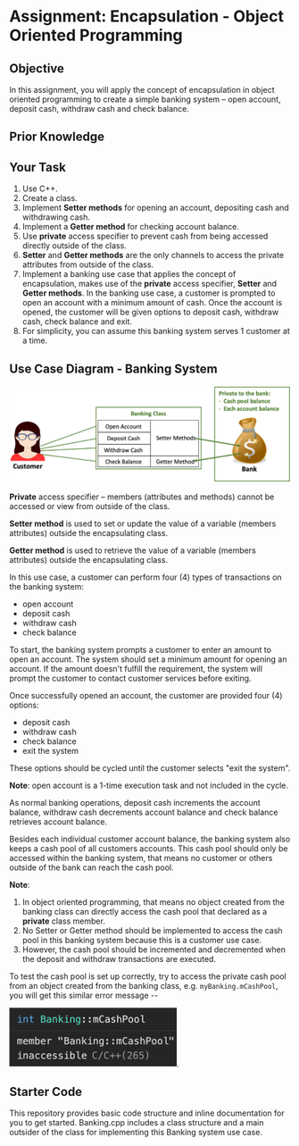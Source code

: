 # Assignment: Encapsulation - Object Oriented Programming

## Objective

In this assignment, you will apply the concept of encapsulation in object oriented programming to create a simple banking system – open account, deposit cash, withdraw cash and check balance.

## Prior Knowledge

## Your Task

1. Use C++.
2. Create a class.
3. Implement **Setter methods** for opening an account, depositing cash and withdrawing cash.
4. Implement a **Getter method** for checking account balance.
5. Use **private** access specifier to prevent cash from being accessed directly outside of the class.
6. **Setter** and **Getter methods** are the only channels to access the private attributes from outside of the class.
7. Implement a banking use case that applies the concept of encapsulation, makes use of the **private** access specifier, **Setter** and **Getter methods**. In the banking use case, a customer is prompted to open an account with a minimum amount of cash. Once the account is opened, the customer will be given options to deposit cash, withdraw cash, check balance and exit.
8. For simplicity, you can assume this banking system serves 1 customer at a time.

## Use Case Diagram - Banking System

<img src="img/Banking-use-case.png" alt="banking use case">

**Private** access specifier – members (attributes and methods) cannot be accessed or view from outside of the class.

**Setter method** is used to set or update the value of a variable (members attributes) outside the encapsulating class.

**Getter method** is used to retrieve the value of a variable (members attributes) outside the encapsulating class.

In this use case, a customer can perform four (4) types of transactions on the banking system:

- open account
- deposit cash
- withdraw cash
- check balance

To start, the banking system prompts a customer to enter an amount to open an account. The system should set a minimum amount for opening an account. If the amount doesn't fulfill the requirement, the system will prompt the customer to contact customer services before exiting.

Once successfully opened an account, the customer are provided four (4) options:

- deposit cash
- withdraw cash
- check balance
- exit the system

These options should be cycled until the customer selects "exit the system".

**Note**: open account is a 1-time execution task and not included in the cycle.

As normal banking operations, deposit cash increments the account balance, withdraw cash decrements account balance and check balance retrieves account balance.

Besides each individual customer account balance, the banking system also keeps a cash pool of all customers accounts. This cash pool should only be accessed within the banking system, that means no customer or others outside of the bank can reach the cash pool.

**Note**:

1. In object oriented programming, that means no object created from the banking class can directly access the cash pool that declared as a **private** class member.
2. No Setter or Getter method should be implemented to access the cash pool in this banking system because this is a customer use case.
3. However, the cash pool should be incremented and decremented when the deposit and withdraw transactions are executed.

To test the cash pool is set up correctly, try to access the private cash pool from an object created from the banking class, e.g. `myBanking.mCashPool`, you will get this similar error message --

<img src="img/error-access-private-member.png" style="width:300px" alt="banking use case">.

## Starter Code

This repository provides basic code structure and inline documentation for you to get started. Banking.cpp includes a class structure and a main outsider of the class for implementing this Banking system use case.
